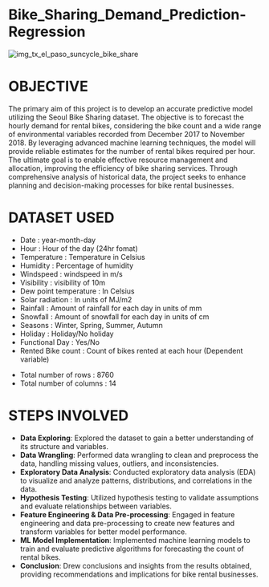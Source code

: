 # Bike_Sharing_Demand_Prediction-Regression

![img_tx_el_paso_suncycle_bike_share](https://github.com/shubham19nijwala/Bike_Sharing_Demand_Prediction-Regression/assets/130289158/96bbf1ff-b20b-46ca-bd36-9a150cec4bf7)

# OBJECTIVE

The primary aim of this project is to develop an accurate predictive model utilizing the Seoul Bike Sharing dataset. The objective is to forecast the hourly demand for rental bikes, considering the bike count and a wide range of environmental variables recorded from December 2017 to November 2018. By leveraging advanced machine learning techniques, the model will provide reliable estimates for the number of rental bikes required per hour. The ultimate goal is to enable effective resource management and allocation, improving the efficiency of bike sharing services. Through comprehensive analysis of historical data, the project seeks to enhance planning and decision-making processes for bike rental businesses.

# DATASET USED
- Date : year-month-day
- Hour : Hour of the day (24hr fomat)
- Temperature : Temperature in Celsius
- Humidity : Percentage of humidity
- Windspeed : windspeed in m/s
- Visibility : visibility of 10m
- Dew point temperature : In Celsius
- Solar radiation : In units of MJ/m2
- Rainfall : Amount of rainfall for each day in units of mm
- Snowfall : Amount of snowfall for each day in units of cm
- Seasons : Winter, Spring, Summer, Autumn
- Holiday : Holiday/No holiday
- Functional Day : Yes/No
- Rented Bike count : Count of bikes rented at each hour (Dependent variable)

* Total number of rows    : 8760
* Total number of columns : 14

# STEPS INVOLVED
- **Data Exploring**: Explored the dataset to gain a better understanding of its structure and variables.
- **Data Wrangling**: Performed data wrangling to clean and preprocess the data, handling missing values, outliers, and inconsistencies.
- **Exploratory Data Analysis**: Conducted exploratory data analysis (EDA) to visualize and analyze patterns, distributions, and correlations in the data.
- **Hypothesis Testing**: Utilized hypothesis testing to validate assumptions and evaluate relationships between variables.
- **Feature Engineering & Data Pre-processing**: Engaged in feature engineering and data pre-processing to create new features and transform variables for better model performance.
- **ML Model Implementation**: Implemented machine learning models to train and evaluate predictive algorithms for forecasting the count of rental bikes.
- **Conclusion**: Drew conclusions and insights from the results obtained, providing recommendations and implications for bike rental businesses.
